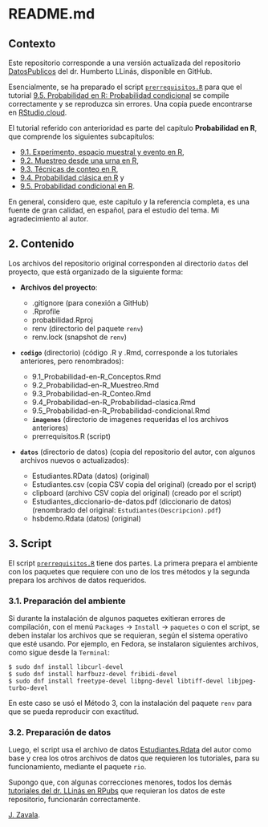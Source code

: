 # README.md

## Contexto

Este repositorio corresponde a una versión actualizada del repositorio [DatosPublicos](https://github.com/hllinas/DatosPublicos) del dr. Humberto LLinás, disponible en GitHub. 

Esencialmente, se ha preparado el script [`prerrequisitos.R`](https://github.com/jzavalar/probabilidad/blob/main/codigo/prerrequisitos.R) para que el tutorial [9.5. Probabilidad en R: Probabilidad condicional](https://github.com/jzavalar/probabilidad/blob/main/codigo/9.5_Probabilidad-en-R_Probabilidad-condicional.Rmd) se compile correctamente y se reproduzca sin errores. Una copia puede encontrarse en [RStudio.cloud](https://posit.cloud/content/6287627).

El tutorial referido con anterioridad es parte del capítulo **Probabilidad en R**, que comprende los siguientes subcapítulos:

- [9.1. Experimento, espacio muestral y evento en R](https://rpubs.com/hllinas/R_Exp-Omega-Evento),
- [9.2. Muestreo desde una urna en R](https://rpubs.com/hllinas/R_Urnas),
- [9.3. Técnicas de conteo en R](https://rpubs.com/hllinas/R_Conteo),
- [9.4. Probabilidad clásica en R](https://rpubs.com/hllinas/R_Prob_Clasica) y
- [9.5. Probabilidad condicional en R](https://rpubs.com/hllinas/R_Prob_Condicional). 

En general, considero que, este capítulo y la referencia completa, es una fuente de gran calidad, en español, para el estudio del tema. Mi agradecimiento al autor.


## 2. Contenido

Los archivos del repositorio original corresponden al directorio `datos` del proyecto, que está organizado de la siguiente forma:

- **Archivos del proyecto**:
  - .gitignore (para conexión a GitHub)
  - .Rprofile
  - probabilidad.Rproj
  - renv (directorio del paquete `renv`)
  - renv.lock (snapshot de `renv`)

- **`codigo`** (directorio) (código .R y .Rmd, corresponde a los tutoriales anteriores, pero renombrados):
  - 9.1_Probabilidad-en-R_Conceptos.Rmd
  - 9.2_Probabilidad-en-R_Muestreo.Rmd
  - 9.3_Probabilidad-en-R_Conteo.Rmd
  - 9.4_Probabilidad-en-R_Probabilidad-clasica.Rmd
  - 9.5_Probabilidad-en-R_Probabilidad-condicional.Rmd
  - **`imagenes`** (directorio de imagenes requeridas el los archivos anteriores)
  - prerrequisitos.R (script)  

- **`datos`** (directorio de datos) (copia del repositorio del autor, con algunos archivos nuevos o actualizados):
  - Estudiantes.RData (datos) (original)
  - Estudiantes.csv (copia CSV copia del original) (creado por el script)
  - clipboard (archivo CSV copia del original) (creado por el script)
  - Estudiantes_diccionario-de-datos.pdf (diccionario de datos) (renombrado del original: `Estudiantes(Descripcion).pdf`)
  - hsbdemo.Rdata (datos) (original)

  
## 3. Script

El script [`prerrequisitos.R`](https://github.com/jzavalar/probabilidad/blob/main/codigo/prerrequisitos.R) tiene dos partes. La primera prepara el ambiente con los paquetes que requiere con uno de los tres métodos y la segunda prepara los archivos de datos requeridos. 

### 3.1. Preparación del ambiente 

Si durante la instalación de algunos paquetes exitieran errores de compilación, con el menú `Packages` -> `Install` -> `paquetes` o con el script, se deben instalar los archivos que se requieran, según el sistema operativo que esté usando. Por ejemplo, en Fedora, se instalaron siguientes archivos, como sigue desde la `Terminal`:

```
$ sudo dnf install libcurl-devel
$ sudo dnf install harfbuzz-devel fribidi-devel
$ sudo dnf install freetype-devel libpng-devel libtiff-devel libjpeg-turbo-devel
```

En este caso se usó el Método 3, con la instalación del paquete `renv` para que se pueda reproducir con exactitud. 

### 3.2. Preparación de datos

Luego, el script usa el archivo de datos [Estudiantes.Rdata](https://github.com/hllinas/DatosPublicos/blob/main/Estudiantes.Rdata) del autor como base y crea los otros archivos de datos que requieren los tutoriales, para su funcionamiento, mediante el paquete `rio`.

Supongo que, con algunas correcciones menores, todos los demás [tutoriales del dr. LLinás en RPubs](https://rpubs.com/hllinas/) que requieran los datos de este repositorio, funcionarán correctamente. 


[J. Zavala](https://t.me/jzavalar).
